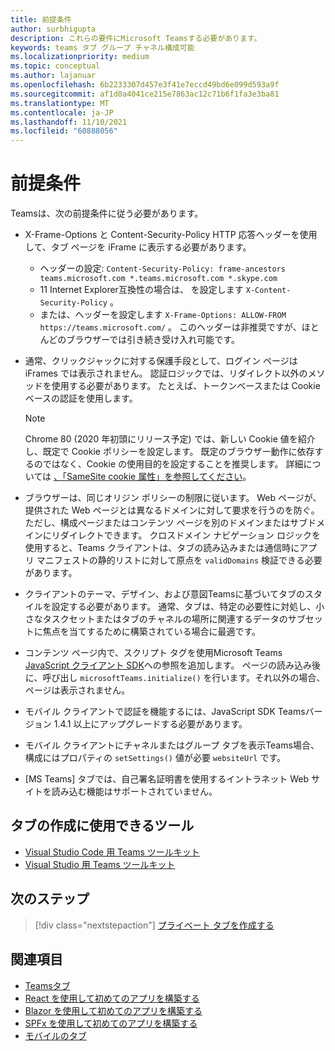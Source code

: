 ```yaml
---
title: 前提条件
author: surbhigupta
description: これらの要件にMicrosoft Teamsする必要があります。
keywords: teams タブ グループ チャネル構成可能
ms.localizationpriority: medium
ms.topic: conceptual
ms.author: lajanuar
ms.openlocfilehash: 6b2233307d457e3f41e7eccd49bd6e099d593a9f
ms.sourcegitcommit: af1d0a4041ce215e7863ac12c71b6f1fa3e3ba81
ms.translationtype: MT
ms.contentlocale: ja-JP
ms.lasthandoff: 11/10/2021
ms.locfileid: "60888056"
---
```

# <a name="prerequisites"></a>前提条件

Teamsは、次の前提条件に従う必要があります。

* X-Frame-Options と Content-Security-Policy HTTP 応答ヘッダーを使用して、タブ ページを iFrame に表示する必要があります。
  * ヘッダーの設定: `Content-Security-Policy: frame-ancestors teams.microsoft.com *.teams.microsoft.com *.skype.com`
  * 11 Internet Explorer互換性の場合は、 を設定します `X-Content-Security-Policy` 。
  * または、ヘッダーを設定します `X-Frame-Options: ALLOW-FROM https://teams.microsoft.com/` 。 このヘッダーは非推奨ですが、ほとんどのブラウザーでは引き続き受け入れ可能です。

* 通常、クリックジャックに対する保護手段として、ログイン ページは iFrames では表示されません。 認証ロジックでは、リダイレクト以外のメソッドを使用する必要があります。 たとえば、トークンベースまたは Cookie ベースの認証を使用します。

    > [!NOTE]
    > Chrome 80 (2020 年初頭にリリース予定) では、新しい Cookie 値を紹介し、既定で Cookie ポリシーを設定します。 既定のブラウザー動作に依存するのではなく、Cookie の使用目的を設定することを推奨します。 詳細については [、「SameSite cookie 属性」を参照してください](../../resources/samesite-cookie-update.md)。

* ブラウザーは、同じオリジン ポリシーの制限に従います。 Web ページが、提供された Web ページとは異なるドメインに対して要求を行うのを防ぐ。 ただし、構成ページまたはコンテンツ ページを別のドメインまたはサブドメインにリダイレクトできます。 クロスドメイン ナビゲーション ロジックを使用すると、Teams クライアントは、タブの読み込みまたは通信時にアプリ マニフェストの静的リストに対して原点を `validDomains` 検証できる必要があります。

* クライアントのテーマ、デザイン、および意図Teamsに基づいてタブのスタイルを設定する必要があります。 通常、タブは、特定の必要性に対処し、小さなタスクセットまたはタブのチャネルの場所に関連するデータのサブセットに焦点を当てするために構築されている場合に最適です。

* コンテンツ ページ内で、スクリプト タグを使用Microsoft Teams [JavaScript クライアント SDK](/javascript/api/overview/msteams-client)への参照を追加します。 ページの読み込み後に、呼び出し `microsoftTeams.initialize()` を行います。それ以外の場合、ページは表示されません。

* モバイル クライアントで認証を機能するには、JavaScript SDK Teamsバージョン 1.4.1 以上にアップグレードする必要があります。

* モバイル クライアントにチャネルまたはグループ タブを表示Teams場合、構成にはプロパティの `setSettings()` 値が必要 `websiteUrl` です。

* [MS Teams] タブでは、自己署名証明書を使用するイントラネット Web サイトを読み込む機能はサポートされていません。

## <a name="tools-you-can-use-to-build-tabs"></a>タブの作成に使用できるツール
* [Visual Studio Code 用 Teams ツールキット](../../toolkit/visual-studio-code-overview.md)
* [Visual Studio 用 Teams ツールキット](../../toolkit/visual-studio-overview.md)

## <a name="next-step"></a>次のステップ

> [!div class="nextstepaction"]
> [プライベート タブを作成する](~/tabs/how-to/create-personal-tab.md)

## <a name="see-also"></a>関連項目

* [Teamsタブ](~/tabs/what-are-tabs.md)
* [React を使用して初めてのアプリを構築する](../../get-started/first-app-react.md)
* [Blazor を使用して初めてのアプリを構築する](../../get-started/first-app-blazor.md)
* [SPFx を使用して初めてのアプリを構築する](../../get-started/first-app-spfx.md)
* [モバイルのタブ](~/tabs/design/tabs-mobile.md)
